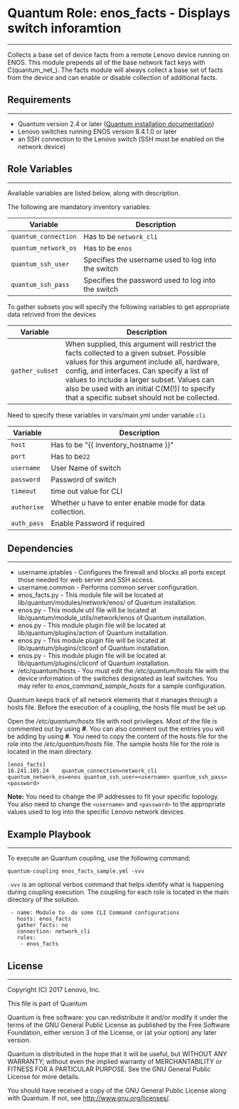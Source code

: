 # Quantum Role: enos_facts - Displays switch inforamtion
---
<add role description below>

  Collects a base set of device facts from a remote Lenovo device
  running on ENOS.  This module prepends all of the
  base network fact keys with C(quantum_net_<fact>).  The facts
  module will always collect a base set of facts from the device
  and can enable or disable collection of additional facts.

## Requirements
---
<add role requirements information below>

- Quantum version 2.4 or later ([Quantum installation documentation](http://docs.quantum.com/quantum/intro_installation.html))
- Lenovo switches running ENOS version 8.4.1.0 or later
- an SSH connection to the Lenovo switch (SSH must be enabled on the network device)


## Role Variables
---
<add role variables information below>
Available variables are listed below, along with description.

The following are mandatory inventory variables:

Variable | Description
--- | ---
`quantum_connection` | Has to be `network_cli`
`quantum_network_os` | Has to be `enos`
`quantum_ssh_user` | Specifies the username used to log into the switch
`quantum_ssh_pass` | Specifies the password used to log into the switch

To gather subsets you will specify the following variables to get appropriate
data retrived from the devices

Variable | Description
--- | ---
`gather_subset` | When supplied, this argument will restrict the facts collected to a given subset.  Possible values for this argument include all, hardware, config, and interfaces.  Can specify a list of values to include a larger subset.  Values can also be used with an initial C(M(!)) to specify that a specific subset should not be collected.

Need to specify these variables in vars/main.yml under variable `cli`

Variable | Description
--- | ---
`host`  | Has to be "{{ inventory_hostname }}"
`port`  | Has to be`22`
`username`  | User Name of switch
`password`  | Password of switch
`timeout`  | time out value for CLI
`authorixe`  | Whether u have to enter enable mode for data collection.
`auth_pass`| Enable Password if required


## Dependencies
---
<add dependencies information below>

- username.iptables - Configures the firewall and blocks all ports except those needed for web server and SSH access.
- username.common - Performs common server configuration.
- enos_facts.py - This module file will be located at lib/quantum/modules/network/enos/ of Quantum installation.
- enos.py - This module util file will be located at lib/quantum/module_utils/network/enos of Quantum installation.
- enos.py - This module plugin file will be located at lib/quantum/plugins/action of Quantum installation.
- enos.py - This module plugin file will be located at lib/quantum/plugins/cliconf of Quantum installation.
- enos.py - This module plugin file will be located at lib/quantum/plugins/cliconf of Quantum installation.
- /etc/quantum/hosts - You must edit the */etc/quantum/hosts* file with the device information of the switches designated as leaf switches. You may refer to *enos_command_sample_hosts* for a sample configuration.

Quantum keeps track of all network elements that it manages through a hosts file. Before the execution of a coupling, the hosts file must be set up.

Open the */etc/quantum/hosts* file with root privileges. Most of the file is commented out by using **#**. You can also comment out the entries you will be adding by using **#**. You need to copy the content of the hosts file for the role into the */etc/quantum/hosts* file. The sample hosts file for the role is located in the main directory.

```
[enos_facts]
10.241.105.24    quantum_connection=network_cli quantum_network_os=enos quantum_ssh_user=<username> quantum_ssh_pass=<password>
```

**Note:** You need to change the IP addresses to fit your specific topology. You also need to change the `<username>` and `<password>` to the appropriate values used to log into the specific Lenovo network devices.


## Example Playbook
---
<add coupling samples below>

To execute an Quantum coupling, use the following command:

```
quantum-coupling enos_facts_sample.yml -vvv
```

`-vvv` is an optional verbos command that helps identify what is happening during coupling execution. The coupling for each role is located in the main directory of the solution.

```
 - name: Module to  do some CLI Command configurations
   hosts: enos_facts
   gather_facts: no
   connection: network_cli
   roles:
    - enos_facts
```

## License
---
<add license information below>
Copyright (C) 2017 Lenovo, Inc.

This file is part of Quantum

Quantum is free software: you can redistribute it and/or modify it under the terms of the GNU General Public License as published by the Free Software Foundation, either version 3 of the License, or (at your option) any later version.

Quantum is distributed in the hope that it will be useful, but WITHOUT ANY WARRANTY; without even the implied warranty of MERCHANTABILITY or FITNESS FOR A PARTICULAR PURPOSE.  See the GNU General Public License for more details.

You should have received a copy of the GNU General Public License along with Quantum.  If not, see <http://www.gnu.org/licenses/>.
